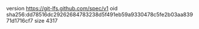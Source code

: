 version https://git-lfs.github.com/spec/v1
oid sha256:dd78516dc29262684783238d5f491eb59a9330478c5fe2b03aa83971d1716cf7
size 4317
